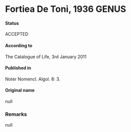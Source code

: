 # Fortiea De Toni, 1936 GENUS

#### Status
ACCEPTED

#### According to
The Catalogue of Life, 3rd January 2011

#### Published in
Noter Nomencl. Algol. 8: 3.

#### Original name
null

### Remarks
null